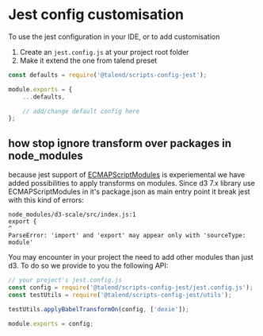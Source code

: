 # Jest config customisation

To use the jest configuration in your IDE, or to add customisation

1. Create an `jest.config.js` at your project root folder
2. Make it extend the one from talend preset

```javascript
const defaults = require('@talend/scripts-config-jest');

module.exports = {
	...defaults,

	// add/change default config here
};
```

## how stop ignore transform over packages in node_modules

because jest support of [ECMAPScriptModules](https://github.com/facebook/jest/blob/64de4d7361367fd711a231d25c37f3be89564264/docs/ECMAScriptModules.md) is experiemental we have added possibilities to apply transforms on modules.
Since d3 7.x library use ECMAPScriptModules in it's package.json as main entry point it break jest with this kind of errors:

```
node_modules/d3-scale/src/index.js:1
export {
^
ParseError: 'import' and 'export' may appear only with 'sourceType: module'
```

You may encounter in your project the need to add other modules than just d3. To do so we provide to you the following API:

```javascript
// your project's jest.config.js
const config = require('@talend/scripts-config-jest/jest.config.js');
const testUtils = require('@talend/scripts-config-jest/utils');

testUtils.applyBabelTransformOn(config, ['dexie']);

module.exports = config;
```
